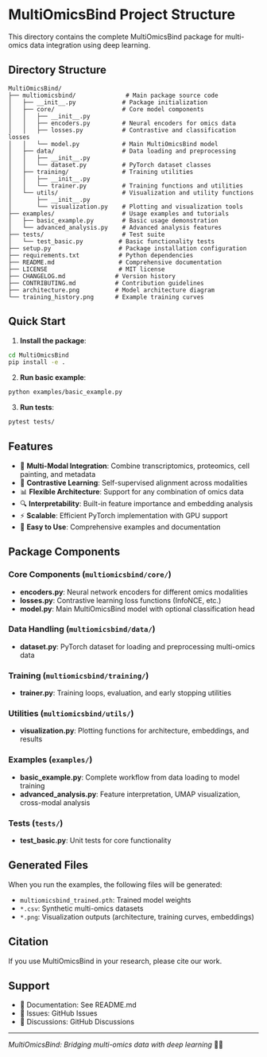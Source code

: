 # MultiOmicsBind Project Structure

This directory contains the complete MultiOmicsBind package for multi-omics data integration using deep learning.

## Directory Structure

```
MultiOmicsBind/
├── multiomicsbind/              # Main package source code
│   ├── __init__.py             # Package initialization
│   ├── core/                   # Core model components
│   │   ├── __init__.py
│   │   ├── encoders.py         # Neural encoders for omics data
│   │   ├── losses.py           # Contrastive and classification losses
│   │   └── model.py            # Main MultiOmicsBind model
│   ├── data/                   # Data loading and preprocessing
│   │   ├── __init__.py
│   │   └── dataset.py          # PyTorch dataset classes
│   ├── training/               # Training utilities
│   │   ├── __init__.py
│   │   └── trainer.py          # Training functions and utilities
│   └── utils/                  # Visualization and utility functions
│       ├── __init__.py
│       └── visualization.py    # Plotting and visualization tools
├── examples/                   # Usage examples and tutorials
│   ├── basic_example.py        # Basic usage demonstration
│   └── advanced_analysis.py    # Advanced analysis features
├── tests/                      # Test suite
│   └── test_basic.py          # Basic functionality tests
├── setup.py                   # Package installation configuration
├── requirements.txt           # Python dependencies
├── README.md                  # Comprehensive documentation
├── LICENSE                    # MIT license
├── CHANGELOG.md              # Version history
├── CONTRIBUTING.md           # Contribution guidelines
├── architecture.png          # Model architecture diagram
└── training_history.png      # Example training curves
```

## Quick Start

1. **Install the package**:
```bash
cd MultiOmicsBind
pip install -e .
```

2. **Run basic example**:
```bash
python examples/basic_example.py
```

3. **Run tests**:
```bash
pytest tests/
```

## Features

- 🧬 **Multi-Modal Integration**: Combine transcriptomics, proteomics, cell painting, and metadata
- 🎯 **Contrastive Learning**: Self-supervised alignment across modalities
- 📊 **Flexible Architecture**: Support for any combination of omics data
- 🔍 **Interpretability**: Built-in feature importance and embedding analysis
- ⚡ **Scalable**: Efficient PyTorch implementation with GPU support
- 🧪 **Easy to Use**: Comprehensive examples and documentation

## Package Components

### Core Components (`multiomicsbind/core/`)
- **encoders.py**: Neural network encoders for different omics modalities
- **losses.py**: Contrastive learning loss functions (InfoNCE, etc.)
- **model.py**: Main MultiOmicsBind model with optional classification head

### Data Handling (`multiomicsbind/data/`)
- **dataset.py**: PyTorch dataset for loading and preprocessing multi-omics data

### Training (`multiomicsbind/training/`)
- **trainer.py**: Training loops, evaluation, and early stopping utilities

### Utilities (`multiomicsbind/utils/`)
- **visualization.py**: Plotting functions for architecture, embeddings, and results

### Examples (`examples/`)
- **basic_example.py**: Complete workflow from data loading to model training
- **advanced_analysis.py**: Feature interpretation, UMAP visualization, cross-modal analysis

### Tests (`tests/`)
- **test_basic.py**: Unit tests for core functionality

## Generated Files

When you run the examples, the following files will be generated:
- `multiomicsbind_trained.pth`: Trained model weights
- `*.csv`: Synthetic multi-omics datasets
- `*.png`: Visualization outputs (architecture, training curves, embeddings)

## Citation

If you use MultiOmicsBind in your research, please cite our work.

## Support

- 📖 Documentation: See README.md
- 🐛 Issues: GitHub Issues
- 💬 Discussions: GitHub Discussions

---

*MultiOmicsBind: Bridging multi-omics data with deep learning* 🧬✨
